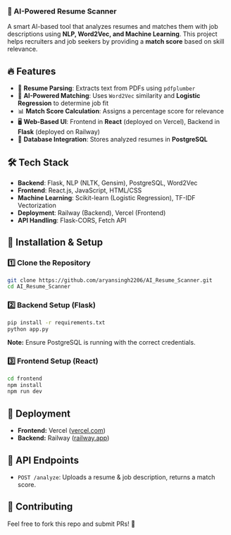 
### 🚀 AI-Powered Resume Scanner

A smart AI-based tool that analyzes resumes and matches them with job descriptions using **NLP, Word2Vec, and Machine Learning**. This project helps recruiters and job seekers by providing a **match score** based on skill relevance.

## 🔥 Features
- 📄 **Resume Parsing**: Extracts text from PDFs using `pdfplumber`
- 🧠 **AI-Powered Matching**: Uses `Word2Vec` similarity and **Logistic Regression** to determine job fit
- 📊 **Match Score Calculation**: Assigns a percentage score for relevance
- 🖥 **Web-Based UI**: Frontend in **React** (deployed on Vercel), Backend in **Flask** (deployed on Railway)
- 📡 **Database Integration**: Stores analyzed resumes in **PostgreSQL**

## 🛠 Tech Stack
- **Backend**: Flask, NLP (NLTK, Gensim), PostgreSQL, Word2Vec
- **Frontend**: React.js, JavaScript, HTML/CSS
- **Machine Learning**: Scikit-learn (Logistic Regression), TF-IDF Vectorization
- **Deployment**: Railway (Backend), Vercel (Frontend)
- **API Handling**: Flask-CORS, Fetch API

## 🚀 Installation & Setup

### 1️⃣ Clone the Repository
```sh
git clone https://github.com/aryansingh2206/AI_Resume_Scanner.git
cd AI_Resume_Scanner
```

### 2️⃣ Backend Setup (Flask)
```sh
pip install -r requirements.txt
python app.py
```
**Note:** Ensure PostgreSQL is running with the correct credentials.

### 3️⃣ Frontend Setup (React)
```sh
cd frontend
npm install
npm run dev
```

## 📡 Deployment
- **Frontend:** Vercel ([vercel.com](https://vercel.com/))
- **Backend:** Railway ([railway.app](https://railway.app/))

## 📜 API Endpoints
- `POST /analyze`: Uploads a resume & job description, returns a match score.

## 🤝 Contributing
Feel free to fork this repo and submit PRs! 🚀
